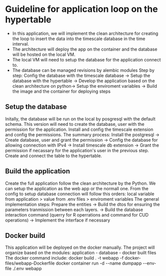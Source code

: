 # Guideline for application loop on the hypertable
- In this application, we will implement the clean architecture for creating the loop to insert the data into the timescale database in the time interval.
- The architecture will deploy the app on the container and the database will be hosted on the local VM.
- The local VM will need to setup the database for the application connect to.
- The database can be managed revisions by alembic modules
Step by step:
Config the database with the timescale database -> Setup the database with the hypertable -> Develop the application based on the clean architecture on python-> Setup the enviroment variables -> Build the image and the container for deploying steps
## Setup the database
Initally, the database will be run on the local by posgresql with the default schema. This version will need to create the database, user with the permission for the application. Install and config the timescale extension and config the permissions. The summary process:
Install the postgresql -> Create database, user and grant the permission -> Config the database for allowing connection with IPv4 -> Install timescale db extension -> Grant the permission if necassary for the application's user in the previous step. Create and connect the table to the hypertable.
## Build the application
Create the full application follow the clean architecture by the Python. We can setup the application as the web app or the normall one. From the config to setup database connection will follow this orders: local variable from application > value from .env files > enviroment variables
The general implementation steps:
Prepare the entities -> Build the dtos for ensuring the parameters tranmission between each layers. -> Build the database interaction command (querry for R operrations and command for CUD operations) -> Implement the interface if necessary
## Docker build
This application will be deployed on the docker manually. The project will organize based on the modules: application - database - docker built files
The docker command include:
docker build . -t webapp -f docker-files/webapp-Dockerfile
docker container run -d --name dumpapp --env-file ./.env webapp